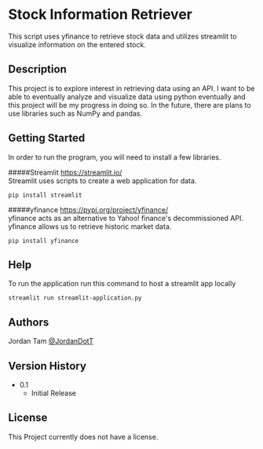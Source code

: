 # Stock Information Retriever

This script uses yfinance to retrieve stock data and utilizes streamlit to visualize information on the entered stock.


## Description

This project is to explore interest in retrieving data using an API. I want to be able to 
eventually analyze and visualize data using python eventually
and this project will be my progress in doing so. In the future, there are plans
to use libraries such as NumPy and pandas.


## Getting Started
In order to run the program, you will need to install a few libraries.

#####Streamlit
https://streamlit.io/
<br /> Streamlit uses scripts to create a web application for data.
```
pip install streamlit
```

#####yfinance
https://pypi.org/project/yfinance/
<br /> yfinance acts as an alternative to Yahoo! finance's decommissioned API. yfinance allows us to retrieve historic market data.
```
pip install yfinance
```

## Help

To run the application run this command to host a streamlit app locally
```
streamlit run streamlit-application.py
```

## Authors

Jordan Tam
[@JordanDotT](https://github.com/JordanDotT)

## Version History

* 0.1
    * Initial Release

## License

This Project currently does not have a license.

